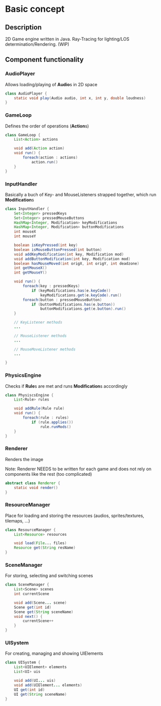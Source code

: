 # Basic concept

## Description

2D Game engine written in Java. Ray-Tracing for lighting/LOS determination/Rendering. (WIP)

## Component functionality

### AudioPlayer

Allows loading/playing of **Audio**s in 2D space

```Java
class AudioPlayer {
    static void play(Audio audio, int x, int y, double loudness)
}
```

### GameLoop

Defines the order of operations (**Action**s)

```Java
class GameLoop {
    List<Action> actions

    void add(Action action)
    void run() {
        foreach(action : actions)
            action.run()
    }
}
```

### InputHandler

Basically a buch of Key- and MouseListeners strapped together, which run **Modification**s

```Java
class InputHandler {
    Set<Integer> pressedKeys
    Set<Integer> pressedMouseButtons
    HashMap<Integer, Modification> keyModifications
    HashMap<Integer, Modification> buttonModifications
    int mouseX
    int mouseY

    boolean isKeyPressed(int key)
    boolean isMouseButtonPressed(int button)
    void addKeyModification(int key, Modification mod)
    void addButtonModification(int key, Modification mod)
    boolean hasMouseMoved(int origX, int origY, int deadzone)
    int getMouseX()
    int getMouseY()

    void run() {
        foreach(key : pressedKeys)
            if (keyModifications.has(e.keyCode))
                keyModifications.get(e.keyCode).run()
        foreach(button : pressedMouseButton)
            if (buttonModifications.has(e.button))
                buttonModifications.get(e.button).run()
    }

    // KeyListener methods
    ...

    // MouseListener methods
    ...

    // MouseMoveListener methods
    ...

}
```

### PhysicsEngine

Checks if **Rule**s are met and runs **Modification**s accordingly

```Java
class PhysiscsEngine {
    List<Rule> rules

    void addRule(Rule rule)
    void run() {
        foreach(rule : rules)
            if (rule.applies())
                rule.runMods()
    }
}
```

### Renderer

Renders the image

Note: Renderer NEEDS to be written for each game and does not rely on components like the rest (too complicated)

```Java
abstract class Renderer {
    static void render()
}
```

### ResourceManager

Place for loading and storing the resources (audios, sprites/textures, tilemaps, ...)

```Java
class ResourceManager {
    List<Resource> resources

    void load(File... files)
    Resource get(String resName)
}
```

### SceneManager

For storing, selecting and switching scenes

```Java
class SceneManager {
    List<Scene> scenes
    int currentScene

    void add(Scene... scene)
    Scene get(int id)
    Scene get(String sceneName)
    void next() {
        currentScene++
    }
}
```

### UISystem

For creating, managing and showing UIElements

```Java
class UISystem {
    List<UIElement> elements
    List<UI> uis

    void add(UI... uis)
    void add(UIElement... elements)
    UI get(int id)
    UI get(String sceneName)
}
```
